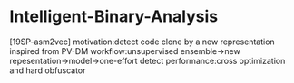 # Intelligent-Binary-Analysis
[19SP-asm2vec]
motivation:detect code clone by a new representation inspired from PV-DM
workflow:unsupervised ensemble->new repesentation->model->one-effort detect
performance:cross optimization and hard obfuscator

